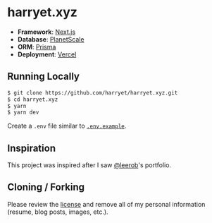 # harryet.xyz

- **Framework**: [Next.js](https://nextjs.org/)
- **Database**: [PlanetScale](https://planetscale.com)
- **ORM**: [Prisma](https://prisma.io/)
- **Deployment**: [Vercel](https://vercel.com)

## Running Locally

```bash
$ git clone https://github.com/harryet/harryet.xyz.git
$ cd harryet.xyz
$ yarn
$ yarn dev
```

Create a `.env` file similar to [`.env.example`](https://github.com/harryet/harryet.xyz/blob/main/.env.example).

## Inspiration

This project was inspired after I saw [@leerob](https://github.com/leerob)'s portfolio.

## Cloning / Forking

Please review the [license](https://github.com/harryet/harryet.xyz/blob/main/LICENSE.txt) and remove all of my personal information (resume, blog posts, images, etc.).